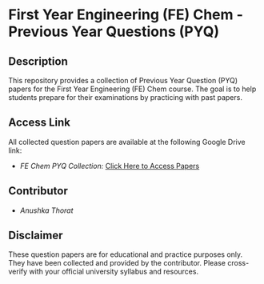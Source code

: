 # First Year Engineering (FE) Chem - Previous Year Questions (PYQ)

## Description

This repository provides a collection of Previous Year Question (PYQ) papers for the First Year Engineering (FE) Chem course. The goal is to help students prepare for their examinations by practicing with past papers.

## Access Link

All collected question papers are available at the following Google Drive link:

* *FE Chem PYQ Collection:* [Click Here to Access Papers](https://drive.google.com/drive/folders/1dJQ3T3PQxcCXNnBAF_fTv2IghyvUIdvJ?usp=sharing)


## Contributor

* *Anushka Thorat*

## Disclaimer

These question papers are for educational and practice purposes only. They have been collected and provided by the contributor. Please cross-verify with your official university syllabus and resources.
